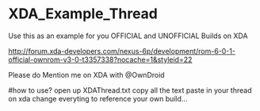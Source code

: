 # XDA_Example_Thread

Use this as an example for you OFFICIAL and UNOFFICIAL Builds on XDA

http://forum.xda-developers.com/nexus-6p/development/rom-6-0-1-official-ownrom-v3-0-t3357338?nocache=1&styleid=22

Please do Mention me on XDA with @OwnDroid

#how to use?
open up XDAThread.txt
copy all the text
paste in your thread on xda
change everyting to reference your own build...
